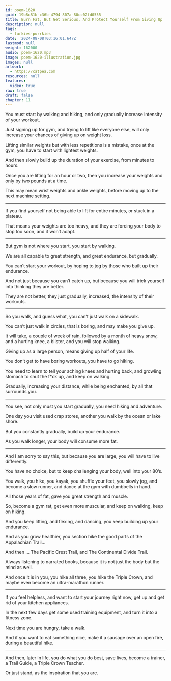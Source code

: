 ```yaml
---
id: poem-1620
guid: 19b8c81b-c36b-4794-807a-80cc02fd0555
title: Burn Fat, But Get Serious, And Protect Yourself From Giving Up
description: null
tags:
  - furkies-purrkies
date: '2024-08-08T03:16:01.647Z'
lastmod: null
weight: 162000
audio: poem-1620.mp3
image: poem-1620-illustration.jpg
images: null
artwork:
  - https://catpea.com
resources: null
features:
  video: true
raw: true
draft: false
chapter: 11
---
```


You must start by walking and hiking,
and only gradually increase intensity of your workout.

Just signing up for gym, and trying to lift like everyone else,
will only increase your chances of giving up on weight loss.

Lifting similar weights but with less repetitions is a mistake,
once at the gym, you have to start with lightest weights.

And then slowly build up the duration of your exercise,
from minutes to hours.

Once you are lifting for an hour or two,
then you  increase your weights and only by two pounds at a time.

This may mean wrist weights and ankle weights,
before moving up to the next machine setting.

---

If you find yourself not being able to lift for entire minutes,
or stuck in a plateau.

That means your weights are too heavy,
and they are forcing your body to stop too soon, and it won’t adapt.

---

But gym is not where you start,
you start by walking.

We are all capable to great strength,
and great endurance, but gradually.

You can’t start your workout,
by hoping to jog by those who built up their endurance.

And not just because you can’t catch up,
but because you will trick yourself into thinking they are better.

They are not better, they just gradually,
increased, the intensity of their workouts.

---

So you walk, and guess what,
you can’t just walk on a sidewalk.

You can’t just walk in circles,
that is boring, and may make you give up.

It will take, a couple of week of rain, followed by a month of heavy snow,
and a hurting knee, a blister, and you will stop walking.

Giving up as a large person,
means giving up half of your life.

You don’t get to have boring workouts,
you have to go hiking.

You need to learn to tell your aching knees and hurting back,
and growling stomach to shut the f*ck up, and keep on walking.

Gradually, increasing your distance,
while being enchanted, by all that surrounds you.

---

You see, not only must you start gradually,
you need hiking and adventure.

One day you visit used crap stores,
another you walk by the ocean or lake shore.

But you constantly gradually,
build up your endurance.

As you walk longer,
your body will consume more fat.

---

And I am sorry to say this, but because you are large,
you will have to live differently.

You have no choice, but to keep challenging your body,
well into your 80’s.

You walk, you hike, you kayak, you shuffle your feet, you slowly jog,
and become a slow runner, and dance at the gym with dumbbells in hand.

All those years of fat,
gave you great strength and muscle.

So, become a gym rat, get even more muscular,
and keep on walking, keep on hiking.

And you keep lifting, and flexing, and dancing,
you keep building up your endurance.

And as you grow healthier,
you section hike the good parts of the Appalachian Trail…

And then … The Pacific Crest Trail,
and The Continental Divide Trail.

Always listening to narrated books,
because it is not just the body but the mind as well.

And once it is in you, you hike all three,
you hike the Triple Crown,  and maybe even become an ultra-marathon runner.

---

If you feel helpless, and want to start your journey right now,
get up and get rid of your kitchen appliances.

In the next few days get some used training equipment,
and turn it into a fitness zone.

Next time you are hungry,
take a walk.

And if you want to eat something nice,
make it a sausage over an open fire, during a beautiful hike.

---

And then, later in life, you do what you do best, save lives,
become a trainer, a Trail Guide, a Triple Crown Teacher.

Or just stand,
as the inspiration that you are.
